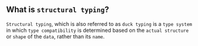 What is `structural typing`?
---
`Structural typing`, which is also referred to as `duck typing` is a `type system` in which `type compatibility` is determined based on the `actual structure` or `shape` of the `data`, rather than its `name`.